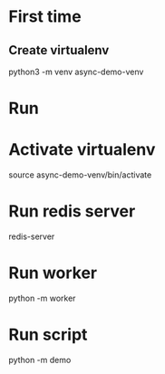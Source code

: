 # First time 
## Create virtualenv
python3 -m venv async-demo-venv

# Run 
# Activate virtualenv
source async-demo-venv/bin/activate

# Run redis server
redis-server

# Run worker 
python -m worker 

# Run script 
python -m demo

